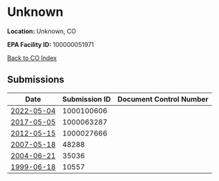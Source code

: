 # Unknown

**Location:** Unknown, CO

**EPA Facility ID:** 100000051971

[Back to CO Index](../../index.md)

## Submissions

| Date | Submission ID | Document Control Number |
|------|--------------|-------------------------|
| [2022-05-04](submissions/1000100606.md) | 1000100606 |  |
| [2017-05-05](submissions/1000063287.md) | 1000063287 |  |
| [2012-05-15](submissions/1000027666.md) | 1000027666 |  |
| [2007-05-18](submissions/48288.md) | 48288 |  |
| [2004-06-21](submissions/35036.md) | 35036 |  |
| [1999-06-18](submissions/10557.md) | 10557 |  |
